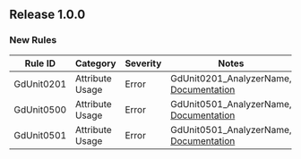 ﻿## Release 1.0.0

### New Rules

| Rule ID    | Category        | Severity | Notes                                                                                                                                 |
|------------|-----------------|----------|---------------------------------------------------------------------------------------------------------------------------------------|
| GdUnit0201 | Attribute Usage | Error    | GdUnit0201_AnalyzerName, [Documentation](https://github.com/MikeSchulze/gdUnit4Net/tree/master/Analyzers/documentation/GdUnit0201.md) |
| GdUnit0500 | Attribute Usage | Error    | GdUnit0501_AnalyzerName, [Documentation](https://github.com/MikeSchulze/gdUnit4Net/tree/master/Analyzers/documentation/GdUnit0500.md) |
| GdUnit0501 | Attribute Usage | Error    | GdUnit0501_AnalyzerName, [Documentation](https://github.com/MikeSchulze/gdUnit4Net/tree/master/Analyzers/documentation/GdUnit0501.md) |

